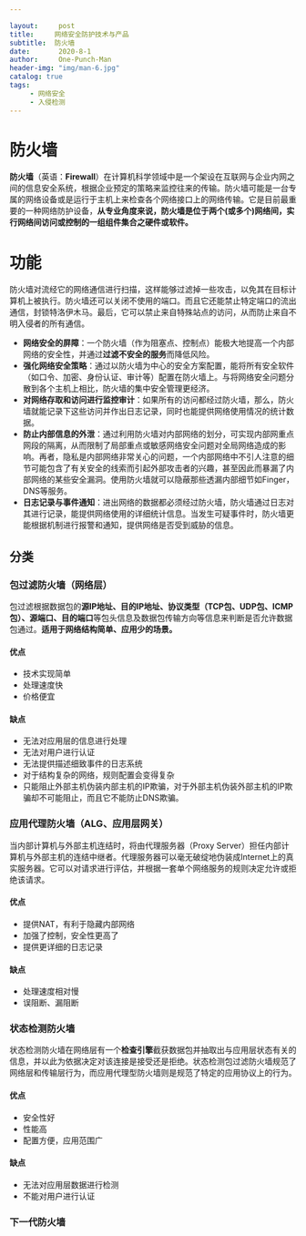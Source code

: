 ```yaml
---

layout:     post
title:     网络安全防护技术与产品
subtitle:  防火墙
date:       2020-8-1
author:     One-Punch-Man
header-img: "img/man-6.jpg"
catalog: true
tags: 
     - 网络安全
     - 入侵检测
---
```








# 防火墙

**防火墙**（英语：**Firewall**）在计算机科学领域中是一个架设在互联网与企业内网之间的信息安全系统，根据企业预定的策略来监控往来的传输。防火墙可能是一台专属的网络设备或是运行于主机上来检查各个网络接口上的网络传输。它是目前最重要的一种网络防护设备，**从专业角度来说，防火墙是位于两个(或多个)网络间，实行网络间访问或控制的一组组件集合之硬件或软件。** 



# 功能

防火墙对流经它的网络通信进行扫描，这样能够过滤掉一些攻击，以免其在目标计算机上被执行。防火墙还可以关闭不使用的端口。而且它还能禁止特定端口的流出通信，封锁特洛伊木马。最后，它可以禁止来自特殊站点的访问，从而防止来自不明入侵者的所有通信。

- **网络安全的屏障**：一个防火墙（作为阻塞点、控制点）能极大地提高一个内部网络的安全性，并通过**过滤不安全的服务**而降低风险。
- **强化网络安全策略**：通过以防火墙为中心的安全方案配置，能将所有安全软件（如口令、加密、身份认证、审计等）配置在防火墙上。与将网络安全问题分散到各个主机上相比，防火墙的集中安全管理更经济。
- **对网络存取和访问进行监控审计**：如果所有的访问都经过防火墙，那么，防火墙就能记录下这些访问并作出日志记录，同时也能提供网络使用情况的统计数据。
- **防止内部信息的外泄**：通过利用防火墙对内部网络的划分，可实现内部网重点网段的隔离，从而限制了局部重点或敏感网络安全问题对全局网络造成的影响。再者，隐私是内部网络非常关心的问题，一个内部网络中不引人注意的细节可能包含了有关安全的线索而引起外部攻击者的兴趣，甚至因此而暴漏了内部网络的某些安全漏洞。使用防火墙就可以隐蔽那些透漏内部细节如Finger，DNS等服务。
- **日志记录与事件通知**：进出网络的数据都必须经过防火墙，防火墙通过日志对其进行记录，能提供网络使用的详细统计信息。当发生可疑事件时，防火墙更能根据机制进行报警和通知，提供网络是否受到威胁的信息。

## 分类

### 包过滤防火墙（网络层）

包过滤根据数据包的**源IP地址、目的IP地址、协议类型（TCP包、UDP包、ICMP包）、源端口、目的端口**等包头信息及数据包传输方向等信息来判断是否允许数据包通过。**适用于网络结构简单、应用少的场景。**

#### 优点

- 技术实现简单
- 处理速度快
- 价格便宜

#### 缺点

- 无法对应用层的信息进行处理
- 无法对用户进行认证
- 无法提供描述细致事件的日志系统
- 对于结构复杂的网络，规则配置会变得复杂
- 只能阻止外部主机伪装内部主机的IP欺骗，对于外部主机伪装外部主机的IP欺骗却不可能阻止，而且它不能防止DNS欺骗。

### 应用代理防火墙（ALG、应用层网关）

当内部计算机与外部主机连结时，将由代理服务器（Proxy Server）担任内部计算机与外部主机的连结中继者。代理服务器可以毫无破绽地伪装成Internet上的真实服务器。它可以对请求进行评估，并根据一套单个网络服务的规则决定允许或拒绝该请求。

#### 优点

- 提供NAT，有利于隐藏内部网络
- 加强了控制，安全性更高了
- 提供更详细的日志记录

#### 缺点

- 处理速度相对慢
- 误阻断、漏阻断

### 状态检测防火墙

状态检测防火墙在网络层有一个**检查引擎**截获数据包并抽取出与应用层状态有关的信息，并以此为依据决定对该连接是接受还是拒绝。状态检测包过滤防火墙规范了网络层和传输层行为，而应用代理型防火墙则是规范了特定的应用协议上的行为。

#### 优点

- 安全性好
- 性能高
- 配置方便，应用范围广

#### 缺点

- 无法对应用层数据进行检测
- 不能对用户进行认证

### 下一代防火墙